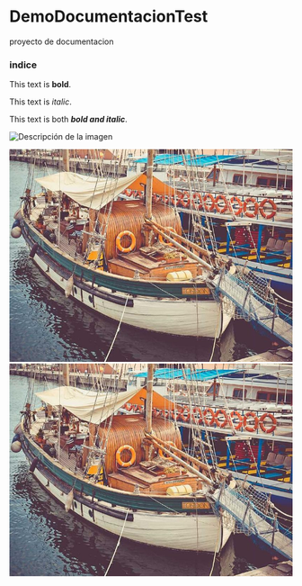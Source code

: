 # DemoDocumentacionTest
proyecto de documentacion 

### indice


This text is **bold**.

   This text is *italic*.

   This text is both ***bold and italic***.


![Descripción de la imagen](https://picsum.photos/800/600)

![Descripción de la imagen](/images/imagen.jpg)
![Descripción de la imagen](https://github.com/runtimevic/DemoDocumentacionTest/blob/master/images/imagen.jpg "Leyenda de la imagen")

